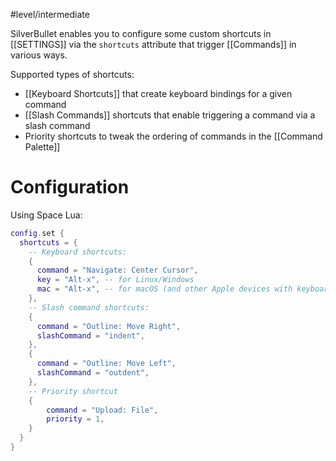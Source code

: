 #level/intermediate

SilverBullet enables you to configure some custom shortcuts in [[SETTINGS]] via the `shortcuts` attribute that trigger [[Commands]] in various ways.

Supported types of shortcuts:
* [[Keyboard Shortcuts]] that create keyboard bindings for a given command
* [[Slash Commands]] shortcuts that enable triggering a command via a slash command
* Priority shortcuts to tweak the ordering of commands in the [[Command Palette]]

# Configuration
Using Space Lua:

```lua
config.set {
  shortcuts = {
    -- Keyboard shortcuts:
    {
      command = "Navigate: Center Cursor",
      key = "Alt-x", -- for Linux/Windows
      mac = "Alt-x", -- for macOS (and other Apple devices with keyboards)
    },
    -- Slash command shortcuts:
    {
      command = "Outline: Move Right",
      slashCommand = "indent",
    },
    {
      command = "Outline: Move Left",
      slashCommand = "outdent",
    },
    -- Priority shortcut
    {
        command = "Upload: File",
        priority = 1,
    }
  }
}
```

